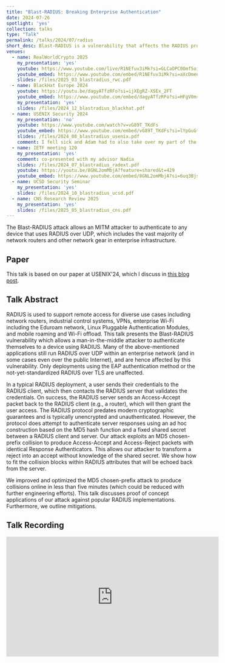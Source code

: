 ```yaml
---
title: "Blast-RADIUS: Breaking Enterprise Authentication"
date: 2024-07-26
spotlight: 'yes'
collection: talks
type: "Talk"
permalink: /talks/2024/07/radius
short_desc: Blast-RADIUS is a vulnerability that affects the RADIUS protocol, the de-facto standard protocol for enterprise authentication used in various places from Internet backbone routers to industrial control systems.
venues:
  - name: RealWorldCrypto 2025
    my_presentation: 'yes'
    youtube: https://www.youtube.com/live/R1NEfuv3iMk?si=GLCaOPC0Omf5oiHI&t=25372
    youtube_embed: https://www.youtube.com/embed/R1NEfuv3iMk?si=aXcDmen8X901QTA7&amp;start=25372
    slides: /files/2025_03_blastradius_rwc.pdf
  - name: BlackHat Europe 2024
    youtube: https://youtu.be/dagyATfzRFo?si=ijXEgRZ-XSEx_2FT
    youtube_embed: https://www.youtube.com/embed/dagyATfzRFo?si=HFgV0mrgq2jeHmet
    my_presentation: 'yes'
    slides: /files/2024_12_blastradius_blackhat.pdf
  - name: USENIX Security 2024
    my_presentation: 'no'
    youtube: https://www.youtube.com/watch?v=vG89T_TKdFs
    youtube_embed: https://www.youtube.com/embed/vG89T_TKdFs?si=lYpGuGfcy5oJUpAR
    slides: /files/2024_08_blastradius_usenix.pdf
    comment: I fell sick and Adam had to also take over my part of the talk
  - name: IETF meeting 120
    my_presentation: 'yes'
    comment: co-presented with my advisor Nadia
    slides: /files/2024_07_blastradius_radext.pdf
    youtube: https://youtu.be/8GNL2omMbjA?feature=shared&t=429
    youtube_embed: https://www.youtube.com/embed/8GNL2omMbjA?si=6uq3BjscaCa0yUmN&amp;start=428
  - name: UCSD Security Seminar
    my_presentation: 'yes'
    slides: /files/2024_10_blastradius_ucsd.pdf
  - name: CNS Research Review 2025
    my_presentation: 'yes'
    slides: /files/2025_05_blastradius_cns.pdf
---
```


The Blast-RADIUS attack allows an MITM attacker to authenticate to any device that uses RADIUS over UDP, which includes the vast majority of network routers and other network gear in enterprise infrastructure.

## Paper

This talk is based on our paper at USENIX'24, which I discuss in [this blog post](/posts/2024/08/radius).

## Talk Abstract

RADIUS is used to support remote access for diverse use cases including network routers, industrial control systems, VPNs, enterprise Wi-Fi including the Eduroam network, Linux Pluggable Authentication Modules, and mobile roaming and Wi-Fi offload. This talk presents the Blast-RADIUS vulnerability which allows a man-in-the-middle attacker to authenticate themselves to a device using RADIUS. Many of the above-mentioned applications still run RADIUS over UDP within an enterprise network (and in some cases even over the public Internet), and are hence affected by this vulnerability. Only deployments using the EAP authentication method or the not-yet-standardized RADIUS over TLS are unaffected.

In a typical RADIUS deployment, a user sends their credentials to the RADIUS client, which then contacts the RADIUS server that validates the credentials. On success, the RADIUS server sends an Access-Accept packet back to the RADIUS client (e.g., a router), which will then grant the user access. The RADIUS protocol predates modern cryptographic guarantees and is typically unencrypted and unauthenticated. However, the protocol does attempt to authenticate server responses using an ad hoc construction based on the MD5 hash function and a fixed shared secret between a RADIUS client and server. Our attack exploits an MD5 chosen-prefix collision to produce Access-Accept and Access-Reject packets with identical Response Authenticators. This allows our attacker to transform a reject into an accept without knowledge of the shared secret. We show how to fit the collision blocks within RADIUS attributes that will be echoed back from the server. 

We improved and optimized the MD5 chosen-prefix attack to produce collisions online in less than five minutes (which could be reduced with further engineering efforts). This talk discusses proof of concept applications of our attack against popular RADIUS implementations. Furthermore, we outline mitigations.

## Talk Recording

<iframe width="560" height="315" src="https://www.youtube.com/embed/R1NEfuv3iMk?si=aXcDmen8X901QTA7&amp;start=25372" title="The Blast-RADIUS attack" frameborder="0" allow="accelerometer; autoplay; clipboard-write; encrypted-media; gyroscope; picture-in-picture; web-share" referrerpolicy="strict-origin-when-cross-origin" allowfullscreen></iframe>

